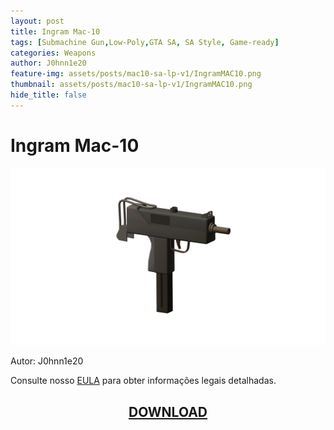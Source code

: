 ```yaml
---
layout: post
title: Ingram Mac-10
tags: [Submachine Gun,Low-Poly,GTA SA, SA Style, Game-ready]
categories: Weapons
author: J0hnn1e20
feature-img: assets/posts/mac10-sa-lp-v1/IngramMAC10.png
thumbnail: assets/posts/mac10-sa-lp-v1/IngramMAC10.png
hide_title: false
---
```


# Ingram Mac-10

![Mac-10](/assets/posts/mac10-sa-lp-v1/IngramMAC10.png)

Autor: J0hnn1e20

Consulte nosso [EULA](https://j0hnn1e20.github.io/EULA.html) para obter informações legais detalhadas.

<h2 style="text-align: center; color: white;">
    <a href="/assets/posts/mac10-sa-lp-v1/Ingram Mac-10.zip" download>DOWNLOAD</a>
<h2>